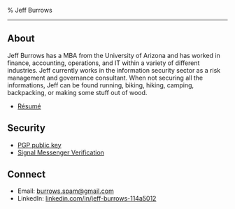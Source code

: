 % Jeff Burrows

***

## About

Jeff Burrows has a MBA from the University of Arizona and has worked in finance, accounting, operations, and IT within a variety of different industries. Jeff currently works in the information security sector as a risk management and governance consultant. When not securing all the informations, Jeff can be found running, biking, hiking, camping, backpacking, or making some stuff out of wood.

* [Résumé](resume.html)

## Security

* [PGP public key](burrows_pub.asc)
* [Signal Messenger Verification](signal.html)

## Connect

* Email: [burrows.spam@gmail.com](mailto:burrows.spam@gmail.com)
* LinkedIn: [linkedin.com/in/jeff-burrows-114a5012](https://www.linkedin.com/in/jeff-burrows-114a5012)
